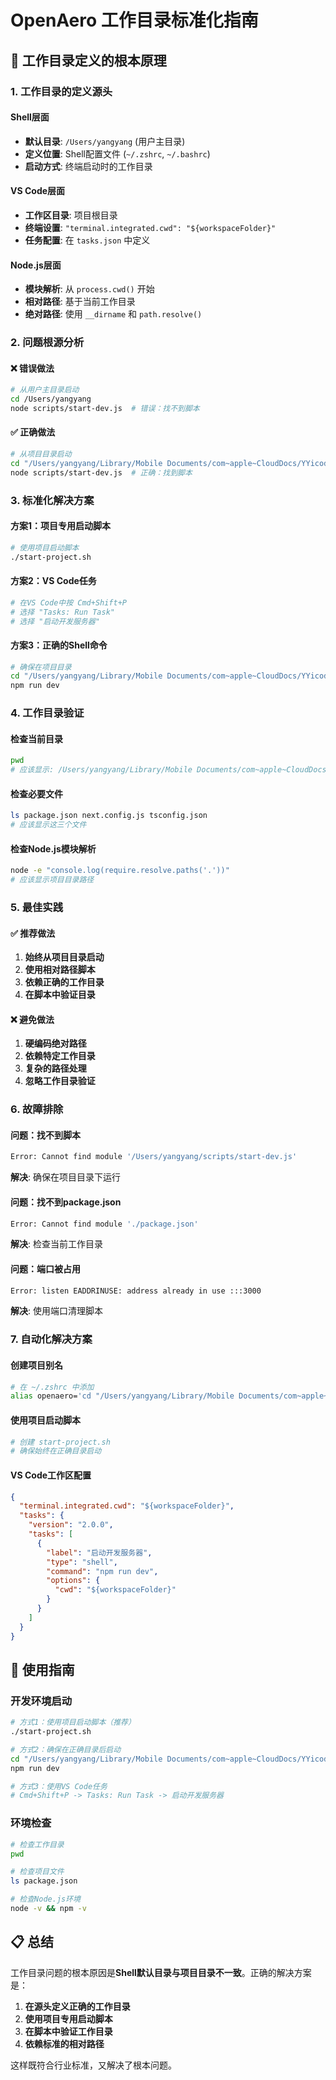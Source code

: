 # OpenAero 工作目录标准化指南

## 🎯 **工作目录定义的根本原理**

### 1. **工作目录的定义源头**

#### Shell层面
- **默认目录**: `/Users/yangyang` (用户主目录)
- **定义位置**: Shell配置文件 (`~/.zshrc`, `~/.bashrc`)
- **启动方式**: 终端启动时的工作目录

#### VS Code层面
- **工作区目录**: 项目根目录
- **终端设置**: `"terminal.integrated.cwd": "${workspaceFolder}"`
- **任务配置**: 在 `tasks.json` 中定义

#### Node.js层面
- **模块解析**: 从 `process.cwd()` 开始
- **相对路径**: 基于当前工作目录
- **绝对路径**: 使用 `__dirname` 和 `path.resolve()`

### 2. **问题根源分析**

#### ❌ **错误做法**
```bash
# 从用户主目录启动
cd /Users/yangyang
node scripts/start-dev.js  # 错误：找不到脚本
```

#### ✅ **正确做法**
```bash
# 从项目目录启动
cd "/Users/yangyang/Library/Mobile Documents/com~apple~CloudDocs/YYicode/OpenAero/openaero.web"
node scripts/start-dev.js  # 正确：找到脚本
```

### 3. **标准化解决方案**

#### 方案1：项目专用启动脚本
```bash
# 使用项目启动脚本
./start-project.sh
```

#### 方案2：VS Code任务
```bash
# 在VS Code中按 Cmd+Shift+P
# 选择 "Tasks: Run Task"
# 选择 "启动开发服务器"
```

#### 方案3：正确的Shell命令
```bash
# 确保在项目目录
cd "/Users/yangyang/Library/Mobile Documents/com~apple~CloudDocs/YYicode/OpenAero/openaero.web"
npm run dev
```

### 4. **工作目录验证**

#### 检查当前目录
```bash
pwd
# 应该显示: /Users/yangyang/Library/Mobile Documents/com~apple~CloudDocs/YYicode/OpenAero/openaero.web
```

#### 检查必要文件
```bash
ls package.json next.config.js tsconfig.json
# 应该显示这三个文件
```

#### 检查Node.js模块解析
```bash
node -e "console.log(require.resolve.paths('.'))"
# 应该显示项目目录路径
```

### 5. **最佳实践**

#### ✅ **推荐做法**
1. **始终从项目目录启动**
2. **使用相对路径脚本**
3. **依赖正确的工作目录**
4. **在脚本中验证目录**

#### ❌ **避免做法**
1. **硬编码绝对路径**
2. **依赖特定工作目录**
3. **复杂的路径处理**
4. **忽略工作目录验证**

### 6. **故障排除**

#### 问题：找不到脚本
```bash
Error: Cannot find module '/Users/yangyang/scripts/start-dev.js'
```
**解决**: 确保在项目目录下运行

#### 问题：找不到package.json
```bash
Error: Cannot find module './package.json'
```
**解决**: 检查当前工作目录

#### 问题：端口被占用
```bash
Error: listen EADDRINUSE: address already in use :::3000
```
**解决**: 使用端口清理脚本

### 7. **自动化解决方案**

#### 创建项目别名
```bash
# 在 ~/.zshrc 中添加
alias openaero='cd "/Users/yangyang/Library/Mobile Documents/com~apple~CloudDocs/YYicode/OpenAero/openaero.web"'
```

#### 使用项目启动脚本
```bash
# 创建 start-project.sh
# 确保始终在正确目录启动
```

#### VS Code工作区配置
```json
{
  "terminal.integrated.cwd": "${workspaceFolder}",
  "tasks": {
    "version": "2.0.0",
    "tasks": [
      {
        "label": "启动开发服务器",
        "type": "shell",
        "command": "npm run dev",
        "options": {
          "cwd": "${workspaceFolder}"
        }
      }
    ]
  }
}
```

## 🚀 **使用指南**

### 开发环境启动
```bash
# 方式1：使用项目启动脚本（推荐）
./start-project.sh

# 方式2：确保在正确目录后启动
cd "/Users/yangyang/Library/Mobile Documents/com~apple~CloudDocs/YYicode/OpenAero/openaero.web"
npm run dev

# 方式3：使用VS Code任务
# Cmd+Shift+P -> Tasks: Run Task -> 启动开发服务器
```

### 环境检查
```bash
# 检查工作目录
pwd

# 检查项目文件
ls package.json

# 检查Node.js环境
node -v && npm -v
```

## 📋 **总结**

工作目录问题的根本原因是**Shell默认目录与项目目录不一致**。正确的解决方案是：

1. **在源头定义正确的工作目录**
2. **使用项目专用启动脚本**
3. **在脚本中验证工作目录**
4. **依赖标准的相对路径**

这样既符合行业标准，又解决了根本问题。
